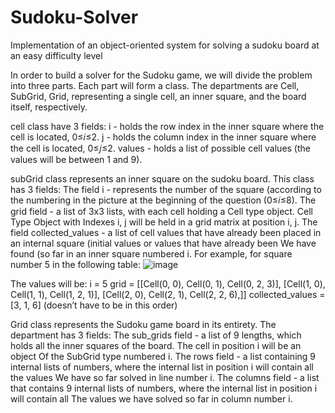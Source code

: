 # Sudoku-Solver
Implementation of an object-oriented system for solving a sudoku board at an easy difficulty level

In order to build a solver for the Sudoku game, we will divide the problem into three parts. Each part will form a class. The departments are Cell,
SubGrid, Grid, representing a single cell, an inner square, and the board itself, respectively.

cell class have 3 fields:
i - holds the row index in the inner square where the cell is located, 0≤𝑖≤2.
j - holds the column index in the inner square where the cell is located, 0≤𝑗≤2.
values - holds a list of possible cell values (the values will be between 1 and 9).


subGrid class represents an inner square on the sudoku board. This class has 3 fields:
The field i - represents the number of the square (according to the numbering in the picture at the beginning of the question (0≤𝑖≤8).
The grid field - a list of 3x3 lists, with each cell holding a Cell type object. Cell Type Object with
Indexes i, j will be held in a grid matrix at position i, j.
The field collected_values - a list of cell values that have already been placed in an internal square (initial values ​​or values ​​that have already been
We have found (so far in an inner square numbered i.
For example, for square number 5 in the following table:
![image](https://user-images.githubusercontent.com/81520237/134527565-1a5fc06f-4e14-44c1-85eb-20d95c351080.png)


The values will be:
i = 5
grid = [[Cell(0, 0), Cell(0, 1), Cell(0, 2, 3)],
[Cell(1, 0), Cell(1, 1), Cell(1, 2, 1)],
[Cell(2, 0), Cell(2, 1), Cell(2, 2, 6),]]
collected_values = [3, 1, 6] (doesn’t have to be in this order)

Grid class represents the Sudoku game board in its entirety. The department has 3 fields:
The sub_grids field - a list of 9 lengths, which holds all the inner squares of the board. The cell in position i will be an object
Of the SubGrid type numbered i.
The rows field - a list containing 9 internal lists of numbers, where the internal list in position i will contain all the values
We have so far solved in line number i.
The columns field - a list that contains 9 internal lists of numbers, where the internal list in position i will contain all
The values ​​we have solved so far in column number i.
